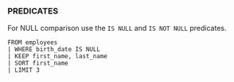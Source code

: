 <!--
This is generated by ESQL’s AbstractFunctionTestCase. Do no edit it. See ../README.md for how to regenerate it.
-->

### PREDICATES
For NULL comparison use the `IS NULL` and `IS NOT NULL` predicates.

```esql
FROM employees
| WHERE birth_date IS NULL
| KEEP first_name, last_name
| SORT first_name
| LIMIT 3
```

